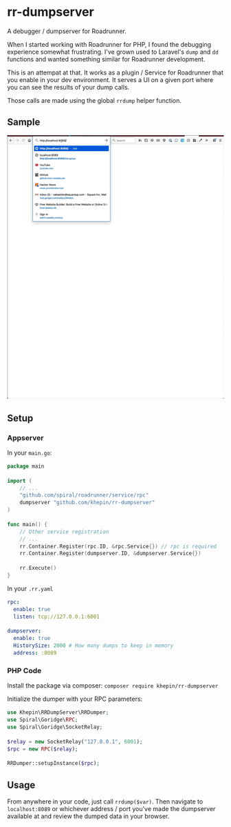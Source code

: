 # rr-dumpserver

A debugger / dumpserver for Roadrunner.

When I started working with Roadrunner for PHP, I found the debugging experience somewhat frustrating.
I've grown used to Laravel's `dump` and `dd` functions and wanted something similar for Roadrunner development.

This is an attempat at that. It works as a plugin / Service for Roadrunner that you enable in your dev environment.
It serves a UI on a given port where you can see the results of your dump calls.

Those calls are made using the global `rrdump` helper function.

## Sample

![debug-gif](https://raw.githubusercontent.com/khepin/rr-dumpserver/main/debugger.gif)

## Setup

### Appserver

In your `main.go`:

```go
package main

import (
    // ...
	"github.com/spiral/roadrunner/service/rpc"
	dumpserver "github.com/khepin/rr-dumpserver"
)

func main() {
    // Other service registration
    // ...
	rr.Container.Register(rpc.ID, &rpc.Service{}) // rpc is required
	rr.Container.Register(dumpserver.ID, &dumpserver.Service{})

	rr.Execute()
}

```

In your `.rr.yaml`

```yaml
rpc:
  enable: true
  listen: tcp://127.0.0.1:6001

dumpserver:
  enable: true
  HistorySize: 2000 # How many dumps to keep in memory
  address: :8089
```

### PHP Code

Install the package via composer: `composer require khepin/rr-dumpserver`

Initialize the dumper with your RPC parameters:

```php
use Khepin\RRDumpServer\RRDumper;
use Spiral\Goridge\RPC;
use Spiral\Goridge\SocketRelay;

$relay = new SocketRelay("127.0.0.1", 6001);
$rpc = new RPC($relay);

RRDumper::setupInstance($rpc);
```

## Usage

From anywhere in your code, just call `rrdump($var)`. Then navigate to `localhost:8089` or whichever address / port you've made the dumpserver available at
and review the dumped data in your browser.

